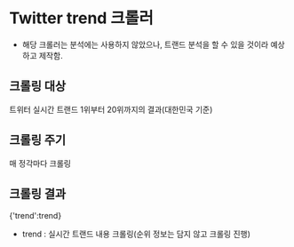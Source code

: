 # Twitter trend 크롤러
- 해당 크롤러는 분석에는 사용하지 않았으나, 트랜드 분석을 할 수 있을 것이라 예상하고 제작함.

## 크롤링 대상
트위터 실시간 트랜드 1위부터 20위까지의 결과(대한민국 기준)

## 크롤링 주기
매 정각마다 크롤링

## 크롤링 결과
{'trend':trend}
- trend : 실시간 트랜드 내용 크롤링(순위 정보는 담지 않고 크롤링 진행)
